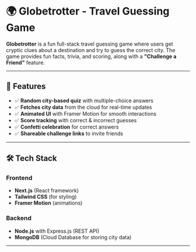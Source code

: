 # 🌍 Globetrotter - Travel Guessing Game

**Globetrotter** is a fun full-stack travel guessing game where users get cryptic clues about a destination and try to guess the correct city. The game provides fun facts, trivia, and scoring, along with a **"Challenge a Friend"** feature.

---

## 🚀 Features  

- ✅ **Random city-based quiz** with multiple-choice answers  
- ✅ **Fetches city data** from the cloud for real-time updates  
- ✅ **Animated UI** with Framer Motion for smooth interactions  
- ✅ **Score tracking** with correct & incorrect guesses  
- ✅ **Confetti celebration** for correct answers  
- ✅ **Shareable challenge links** to invite friends  

---

## 🛠️ Tech Stack  

### **Frontend**  
- **Next.js** (React framework)  
- **Tailwind CSS** (for styling)  
- **Framer Motion** (animations)  

### **Backend**  
- **Node.js** with Express.js (REST API)  
- **MongoDB** (Cloud Database for storing city data)  

---
